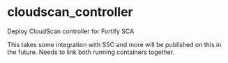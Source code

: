 # cloudscan_controller
Deploy CloudScan controller for Fortify SCA 

This takes some integration with SSC and more will be published on this in the future. Needs to link both running containers together.
